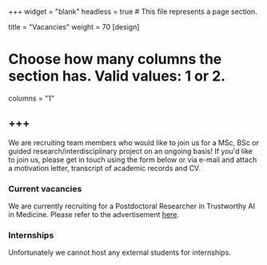 +++
widget = "blank"
headless = true  # This file represents a page section.

title = "Vacancies"
weight = 70
[design]
  # Choose how many columns the section has. Valid values: 1 or 2.
  columns = "1"

+++
---

We are recruiting team members who would like to join us for a MSc, BSc or guided research/interdisciplinary project on an ongoing basis! If you'd like to join us, please get in touch using the form below or via e-mail and attach a motivation letter, transcript of academic records and CV.

### Current vacancies
We are currently recruiting for a Postdoctoral Researcher in Trustworthy AI in Medicine. Please refer to the advertisement [here](https://portal.mytum.de/jobs/wissenschaftler/NewsArticle_20211209_115623?searchterm=trustworthy).

### Internships

Unfortunately we cannot host any external students for internships.


